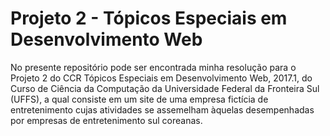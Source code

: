 # Projeto 2 - Tópicos Especiais em Desenvolvimento Web

No presente repositório pode ser encontrada minha resolução para o Projeto 2 do CCR Tópicos Especiais em Desenvolvimento Web, 2017.1, do Curso de Ciência da Computação da Universidade Federal da Fronteira Sul (UFFS), a qual consiste em um site de uma empresa fictícia de entretenimento cujas atividades se assemelham àquelas desempenhadas por empresas de entretenimento sul coreanas.
